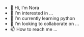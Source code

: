 - 👋 Hi, I’m Nora
- 👀 I’m interested in ...
- 🌱 I’m currently learning python
- 💞️ I’m looking to collaborate on ...
- 📫 How to reach me ...

<!---
nelghetany/nelghetany is a ✨ special ✨ repository because its `README.md` (this file) appears on your GitHub profile.
You can click the Preview link to take a look at your changes.
--->
